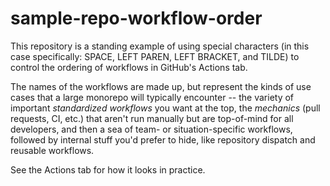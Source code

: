 # sample-repo-workflow-order

This repository is a standing example of using special characters (in this case specifically: SPACE, LEFT PAREN, LEFT BRACKET, and TILDE) to control the ordering of workflows in GitHub's Actions tab.

The names of the workflows are made up, but represent the kinds of use cases that a large monorepo will typically encounter -- the variety of important _standardized workflows_ you want at the top, the _mechanics_ (pull requests, CI, etc.) that aren't run manually but are top-of-mind for all developers, and then a sea of team- or situation-specific workflows, followed by internal stuff you'd prefer to hide, like repository dispatch and reusable workflows.

See the Actions tab for how it looks in practice.
